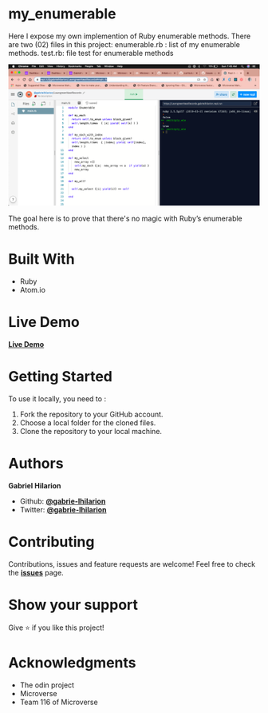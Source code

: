 # my_enumerable
Here I expose my own implemention of Ruby enumerable methods.
There are two (02) files in this project:
enumerable.rb : list of my enumerable methods.
test.rb: file test for enumerable methods

![Algorithm schema](./screenshot.png)

The goal here is to prove that there's no magic with Ruby’s enumerable methods.

# Built With
* Ruby
* Atom.io

# Live Demo
**[Live Demo](https://repl.it/@gabrielhilarion/LawngreenNeatRecords#main.rb)**


# Getting Started
To use it locally, you need to :
1. Fork the repository to your GitHub account.
2. Choose a local folder for the cloned files.
3. Clone the repository to your local machine.


# Authors

**Gabriel Hilarion**

* Github: **[@gabrie-lhilarion](https://github.com/gabrie-lhilarion)**
* Twitter: **[@gabrie-lhilarion](https://twitter.com/gabrielDeman)**


#  Contributing

Contributions, issues and feature requests are welcome!
Feel free to check the **[issues](https://github.com/gabrie-lhilarion/enumerable/issues)** page.


#  Show your support

  Give ⭐️ if you like this project!

# Acknowledgments

* The odin project
* Microverse
* Team 116 of Microverse
